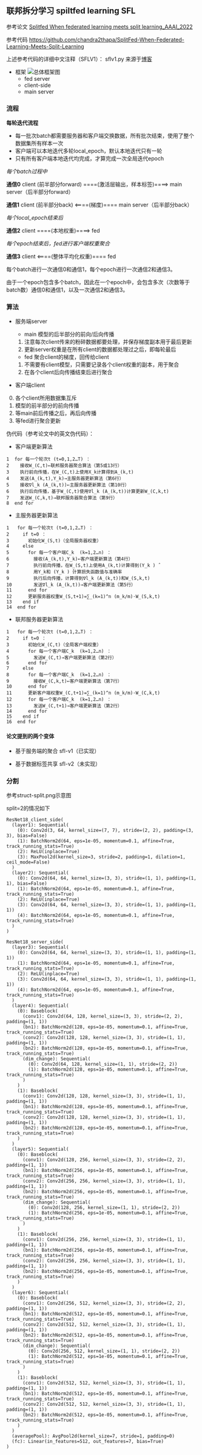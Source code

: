 ## 联邦拆分学习 spiltfed learning SFL
参考论文
[Splitfed When federated learning meets split learning_AAAI_2022](https://arxiv.org/pdf/2004.12088.pdf)

参考代码
https://github.com/chandra2thapa/SplitFed-When-Federated-Learning-Meets-Split-Learning

上述参考代码的详细中文注释（SFLV1）： sflv1.py
来源于[博客](https://blog.csdn.net/weixin_42303403/article/details/129928984)


- 框架
![总体框架图](image.png)
    - fed server
    - client-side
    - main server

### 流程

**每轮迭代流程**
- 每一批次batch都需要服务器和客户端交换数据，所有批次结束，使用了整个数据集所有样本一次
- 客户端可以本地迭代多轮local_epoch，默认本地迭代只有一轮
- 只有所有客户端本地迭代均完成，才算完成一次全局迭代epoch

*每个batch过程中*

**通信0**  client (前半部分forward) ====(激活层输出，样本标签)====> main server（后半部分forward）

**通信1**  client (前半部分back) <====(梯度)==== main server（后半部分back）

*每个local_epoch结束后*

**通信2**  client ====(本地权重)====> fed 

*每个epoch结束后，fed进行客户端权重聚合*

**通信3**  client <====(整体平均化权重)==== fed 


每个batch进行一次通信0和通信1，每个epoch进行一次通信2和通信3。

由于一个epoch包含多个batch，因此在一个epoch中，会包含多次（次数等于batch数）通信0和通信1，以及一次通信2和通信3。

### 算法
- 服务端server
    - main 模型的后半部分的前向/后向传播
    1. 注意每次client传来的粉碎数据都要处理，并保存梯度副本用于最后更新
    2. 更新server权重是在所有client的数据都处理过之后，即每轮最后

    - fed 聚合client的梯度，回传给client
    1. 不需要有client模型，只需要记录各个client权重的副本，用于聚合
    2. 在各个client后向传播结束后进行聚合
    
- 客户端client
0. 各个client所用数据集互斥
1. 模型的前半部分的前向传播
2. 等main前后传播之后，再后向传播
3. 等fed进行聚合更新


伪代码（参考论文中的英文伪代码）：
- 客户端更新算法
```
1  for 每一个轮次t (t=0,1,2…T) ：
2    接收W_(C,t)←联邦服务器聚合算法（第5或13行）
3    执行前向传播，在W_(C,t)上使用X_k计算得到A_(k,t)
4    发送(A_(k,t),Y_k)→主服务器更新算法（第6行）
5    接收∇l_k (A_(k,t))←主服务器更新算法（第10行）
6    执行后向传播，基于W_(C,t)使用∇l_k (A_(k,t))计算更新W_(C,k,t)
7    发送W_(C,k,t)→联邦服务器聚合算法（第9行）
8  end for
```

- 主服务器更新算法
```
1   for 每一个轮次t (t=0,1,2…T) ：
2     if t=0 ：
3       初始化W_(S,t)（全局服务器权重）
4     else 
5       for 每一个客户端C_k  (k=1,2…n) ：
6         接收(A_(k,t),Y_k)←客户端更新算法（第4行）
7         执行前向传播，在W_(S,t)上使用A_(k,t)计算得到(Y_k ) ̂
8         用Y_k和 (Y_k ) ̂计算损失函数值与准确率
9         执行后向传播，计算得到∇l_k (A_(k,t))和W_(S,k,t)
10        发送∇l_k (A_(k,t))→客户端更新算法（第5行）
11      end for
12      更新服务器权重W_(S,t+1)=∑_(k=1)^n (m_k/m)·W_(S,k,t)
13    end if
14  end for
```

- 联邦服务器更新算法
```
1	for 每一个轮次t (t=0,1,2…T) ：
2	  if t=0 ：
3	    初始化W_(C,t)（全局客户端权重）
4	    for 每一个客户端C_k  (k=1,2…n) ：
5	      发送W_(C,t)→客户端更新算法（第2行）
6	    end for
7	  else 
8	    for 每一个客户端C_k  (k=1,2…n) ：
9	      接收W_(C,k,t)←客户端更新算法（第7行）
10	    end for
11	    更新客户端权重W_(C,t+1)=∑_(k=1)^n (m_k/m)·W_(C,k,t)
12	    for 每一个客户端C_k  (k=1,2…n) ：
13	      发送W_(C,t+1)→客户端更新算法（第2行）
14	    end for
15	  end if
16  end for
```


#### 论文提到的两个变体
- 基于服务端的聚合 sfl-v1（已实现）

- 基于数据标签共享 sfl-v2（未实现）


### 分割
参考struct-split.png示意图

split=2的情况如下
```
ResNet18_client_side(
  (layer1): Sequential(
    (0): Conv2d(3, 64, kernel_size=(7, 7), stride=(2, 2), padding=(3, 3), bias=False)
    (1): BatchNorm2d(64, eps=1e-05, momentum=0.1, affine=True, track_running_stats=True)
    (2): ReLU(inplace=True)
    (3): MaxPool2d(kernel_size=3, stride=2, padding=1, dilation=1, ceil_mode=False)
  )
  (layer2): Sequential(
    (0): Conv2d(64, 64, kernel_size=(3, 3), stride=(1, 1), padding=(1, 1), bias=False)
    (1): BatchNorm2d(64, eps=1e-05, momentum=0.1, affine=True, track_running_stats=True)
    (2): ReLU(inplace=True)
    (3): Conv2d(64, 64, kernel_size=(3, 3), stride=(1, 1), padding=(1, 1))
    (4): BatchNorm2d(64, eps=1e-05, momentum=0.1, affine=True, track_running_stats=True)
  )
)
```

```
ResNet18_server_side(
  (layer3): Sequential(
    (0): Conv2d(64, 64, kernel_size=(3, 3), stride=(1, 1), padding=(1, 1))
    (1): BatchNorm2d(64, eps=1e-05, momentum=0.1, affine=True, track_running_stats=True)
    (2): ReLU(inplace=True)
    (3): Conv2d(64, 64, kernel_size=(3, 3), stride=(1, 1), padding=(1, 1))
    (4): BatchNorm2d(64, eps=1e-05, momentum=0.1, affine=True, track_running_stats=True)
  )
  (layer4): Sequential(
    (0): Baseblock(
      (conv1): Conv2d(64, 128, kernel_size=(3, 3), stride=(2, 2), padding=(1, 1))
      (bn1): BatchNorm2d(128, eps=1e-05, momentum=0.1, affine=True, track_running_stats=True)
      (conv2): Conv2d(128, 128, kernel_size=(3, 3), stride=(1, 1), padding=(1, 1))
      (bn2): BatchNorm2d(128, eps=1e-05, momentum=0.1, affine=True, track_running_stats=True)
      (dim_change): Sequential(
        (0): Conv2d(64, 128, kernel_size=(1, 1), stride=(2, 2))
        (1): BatchNorm2d(128, eps=1e-05, momentum=0.1, affine=True, track_running_stats=True)
      )
    )
    (1): Baseblock(
      (conv1): Conv2d(128, 128, kernel_size=(3, 3), stride=(1, 1), padding=(1, 1))
      (bn1): BatchNorm2d(128, eps=1e-05, momentum=0.1, affine=True, track_running_stats=True)
      (conv2): Conv2d(128, 128, kernel_size=(3, 3), stride=(1, 1), padding=(1, 1))
      (bn2): BatchNorm2d(128, eps=1e-05, momentum=0.1, affine=True, track_running_stats=True)
    )
  )
  (layer5): Sequential(
    (0): Baseblock(
      (conv1): Conv2d(128, 256, kernel_size=(3, 3), stride=(2, 2), padding=(1, 1))
      (bn1): BatchNorm2d(256, eps=1e-05, momentum=0.1, affine=True, track_running_stats=True)
      (conv2): Conv2d(256, 256, kernel_size=(3, 3), stride=(1, 1), padding=(1, 1))
      (bn2): BatchNorm2d(256, eps=1e-05, momentum=0.1, affine=True, track_running_stats=True)
      (dim_change): Sequential(
        (0): Conv2d(128, 256, kernel_size=(1, 1), stride=(2, 2))
        (1): BatchNorm2d(256, eps=1e-05, momentum=0.1, affine=True, track_running_stats=True)
      )
    )
    (1): Baseblock(
      (conv1): Conv2d(256, 256, kernel_size=(3, 3), stride=(1, 1), padding=(1, 1))
      (bn1): BatchNorm2d(256, eps=1e-05, momentum=0.1, affine=True, track_running_stats=True)
      (conv2): Conv2d(256, 256, kernel_size=(3, 3), stride=(1, 1), padding=(1, 1))
      (bn2): BatchNorm2d(256, eps=1e-05, momentum=0.1, affine=True, track_running_stats=True)
    )
  )
  (layer6): Sequential(
    (0): Baseblock(
      (conv1): Conv2d(256, 512, kernel_size=(3, 3), stride=(2, 2), padding=(1, 1))
      (bn1): BatchNorm2d(512, eps=1e-05, momentum=0.1, affine=True, track_running_stats=True)
      (conv2): Conv2d(512, 512, kernel_size=(3, 3), stride=(1, 1), padding=(1, 1))
      (bn2): BatchNorm2d(512, eps=1e-05, momentum=0.1, affine=True, track_running_stats=True)
      (dim_change): Sequential(
        (0): Conv2d(256, 512, kernel_size=(1, 1), stride=(2, 2))
        (1): BatchNorm2d(512, eps=1e-05, momentum=0.1, affine=True, track_running_stats=True)
      )
    )
    (1): Baseblock(
      (conv1): Conv2d(512, 512, kernel_size=(3, 3), stride=(1, 1), padding=(1, 1))
      (bn1): BatchNorm2d(512, eps=1e-05, momentum=0.1, affine=True, track_running_stats=True)
      (conv2): Conv2d(512, 512, kernel_size=(3, 3), stride=(1, 1), padding=(1, 1))
      (bn2): BatchNorm2d(512, eps=1e-05, momentum=0.1, affine=True, track_running_stats=True)
    )
  )
  (averagePool): AvgPool2d(kernel_size=7, stride=1, padding=0)
  (fc): Linear(in_features=512, out_features=7, bias=True)
)
```
